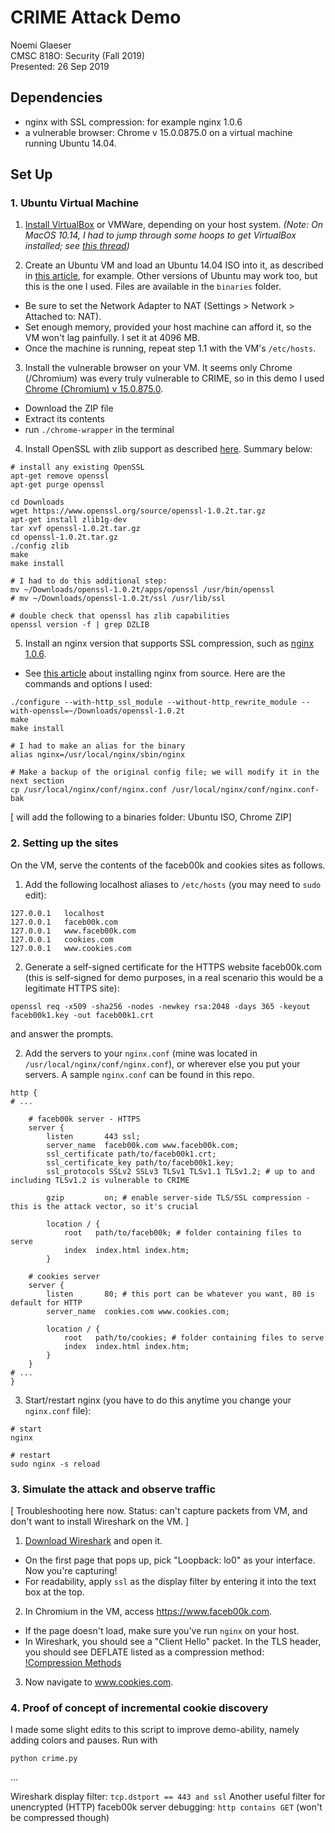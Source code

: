# CRIME Attack Demo  

Noemi Glaeser  
CMSC 818O: Security (Fall 2019)  
Presented: 26 Sep 2019  

## Dependencies

* nginx with SSL compression: for example nginx 1.0.6
* a vulnerable browser: Chrome v 15.0.0875.0 on a virtual machine running Ubuntu 14.04.

## Set Up

### 1. Ubuntu Virtual Machine

1. [Install VirtualBox](https://www.virtualbox.org/wiki/Downloads) or VMWare, depending on your host system. *(Note: On MacOS 10.14, I had to jump through some hoops to get VirtualBox installed; see [this thread](https://forums.virtualbox.org/viewtopic.php?f=8&t=84092))*

2. Create an Ubuntu VM and load an Ubuntu 14.04 ISO into it, as described in [this article](https://www.cs.unm.edu/~bradykey/ubuntuVMInstallGuide.html), for example. Other versions of Ubuntu may work too, but this is the one I used. Files are available in the `binaries` folder. 
* Be sure to set the Network Adapter to NAT (Settings > Network > Attached to: NAT).
* Set enough memory, provided your host machine can afford it, so the VM won't lag painfully. I set it at 4096 MB. 
* Once the machine is running, repeat step 1.1 with the VM's `/etc/hosts`.

3. Install the vulnerable browser on your VM. It seems only Chrome (/Chromium) was every truly vulnerable to CRIME, so in this demo I used [Chrome (Chromium) v 15.0.875.0](https://www.googleapis.com/download/storage/v1/b/chromium-browser-snapshots/o/Linux_x64%2F100002%2Fchrome-linux.zip?generation=1&alt=media).
* Download the ZIP file
* Extract its contents
* run `./chrome-wrapper` in the terminal

4. Install OpenSSL with zlib support as described [here](https://securitygrind.com/building-openssl-with-zlib-support/). Summary below:
```
# install any existing OpenSSL
apt-get remove openssl
apt-get purge openssl

cd Downloads
wget https://www.openssl.org/source/openssl-1.0.2t.tar.gz
apt-get install zlib1g-dev
tar xvf openssl-1.0.2t.tar.gz
cd openssl-1.0.2t.tar.gz
./config zlib
make
make install

# I had to do this additional step:
mv ~/Downloads/openssl-1.0.2t/apps/openssl /usr/bin/openssl
# mv ~/Downloads/openssl-1.0.2t/ssl /usr/lib/ssl

# double check that openssl has zlib capabilities
openssl version -f | grep DZLIB
```

5. Install an nginx version that supports SSL compression, such as [nginx 1.0.6](http://nginx.org/download/). 
* See [this article](https://www.thegeekstuff.com/2011/07/install-nginx-from-source/) about installing nginx from source. Here are the commands and options I used:  
```
./configure --with-http_ssl_module --without-http_rewrite_module --with-openssl=~/Downloads/openssl-1.0.2t
make
make install

# I had to make an alias for the binary
alias nginx=/usr/local/nginx/sbin/nginx

# Make a backup of the original config file; we will modify it in the next section
cp /usr/local/nginx/conf/nginx.conf /usr/local/nginx/conf/nginx.conf-bak
```

[ will add the following to a binaries folder: Ubuntu ISO, Chrome ZIP]

### 2. Setting up the sites

On the VM, serve the contents of the faceb00k and cookies sites as follows.

1. Add the following localhost aliases to `/etc/hosts` (you may need to `sudo` edit):

```
127.0.0.1   localhost
127.0.0.1   faceb00k.com
127.0.0.1   www.faceb00k.com
127.0.0.1   cookies.com
127.0.0.1   www.cookies.com
```

2. Generate a self-signed certificate for the HTTPS website faceb00k.com (this is self-signed for demo purposes, in a real scenario this would be a legitimate HTTPS site):

```
openssl req -x509 -sha256 -nodes -newkey rsa:2048 -days 365 -keyout faceb00k1.key -out faceb00k1.crt
```

and answer the prompts.

2. Add the servers to your `nginx.conf` (mine was located in `/usr/local/nginx/conf/nginx.conf`), or wherever else you put your servers. A sample `nginx.conf` can be found in this repo.


```
http {
# ...

    # faceb00k server - HTTPS
    server {
        listen       443 ssl;
        server_name  faceb00k.com www.faceb00k.com;
        ssl_certificate path/to/faceb00k1.crt;
        ssl_certificate_key path/to/faceb00k1.key;
        ssl_protocols SSLv2 SSLv3 TLSv1 TLSv1.1 TLSv1.2; # up to and including TLSv1.2 is vulnerable to CRIME 

        gzip         on; # enable server-side TLS/SSL compression - this is the attack vector, so it's crucial

        location / { 
            root   path/to/faceb00k; # folder containing files to serve
            index  index.html index.htm;
        } 

    # cookies server
    server {
        listen       80; # this port can be whatever you want, 80 is default for HTTP
        server_name  cookies.com www.cookies.com;

        location / {
            root   path/to/cookies; # folder containing files to serve
            index  index.html index.htm;
        }
    }
# ...
}
```

3. Start/restart nginx (you have to do this anytime you change your `nginx.conf` file):

```
# start
nginx

# restart
sudo nginx -s reload
```

### 3. Simulate the attack and observe traffic

[ Troubleshooting here now. Status: can't capture packets from VM, and don't want to install Wireshark on the VM. ]

1. [Download Wireshark](https://www.wireshark.org/download.html) and open it.
* On the first page that pops up, pick "Loopback: lo0" as your interface. Now you're capturing!
* For readability, apply `ssl` as the display filter by entering it into the text box at the top.

2. In Chromium in the VM, access https://www.faceb00k.com.
* If the page doesn't load, make sure you've run `nginx` on your host.
* In Wireshark, you should see a "Client Hello" packet. In the TLS header, you should see DEFLATE listed as a compression method:  
[!Compression Methods](compressionheader.png)

3. Now navigate to www.cookies.com.

### 4. Proof of concept of incremental cookie discovery

I made some slight edits to this script to improve demo-ability, namely adding colors and pauses. Run with  
```
python crime.py
```

...  


Wireshark display filter: `tcp.dstport == 443 and ssl`
Another useful filter for unencrypted (HTTP) faceb00k server debugging: `http contains GET` (won't be compressed though)
